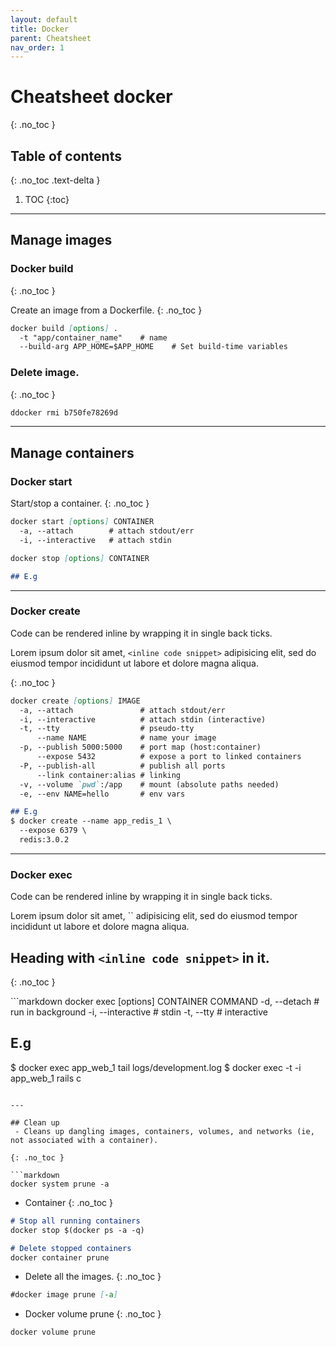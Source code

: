 ```yaml
---
layout: default
title: Docker
parent: Cheatsheet
nav_order: 1
---
```


# Cheatsheet docker
{: .no_toc }

## Table of contents
{: .no_toc .text-delta }

1. TOC
{:toc}



---
## Manage images
### Docker build
{: .no_toc }

Create an image from a Dockerfile.
{: .no_toc }

```markdown
docker build [options] .
  -t "app/container_name"    # name
  --build-arg APP_HOME=$APP_HOME    # Set build-time variables

```
### Delete image.
{: .no_toc }

```markdown
ddocker rmi b750fe78269d
```


---
## Manage containers
### Docker start
Start/stop a container.
{: .no_toc }

```markdown
docker start [options] CONTAINER
  -a, --attach        # attach stdout/err
  -i, --interactive   # attach stdin

docker stop [options] CONTAINER

## E.g
```

---

### Docker create

Code can be rendered inline by wrapping it in single back ticks.

Lorem ipsum dolor sit amet, `<inline code snippet>` adipisicing elit, sed do eiusmod tempor incididunt ut labore et dolore magna aliqua.

{: .no_toc }

```markdown
docker create [options] IMAGE
  -a, --attach               # attach stdout/err
  -i, --interactive          # attach stdin (interactive)
  -t, --tty                  # pseudo-tty
      --name NAME            # name your image
  -p, --publish 5000:5000    # port map (host:container)
      --expose 5432          # expose a port to linked containers
  -P, --publish-all          # publish all ports
      --link container:alias # linking
  -v, --volume `pwd`:/app    # mount (absolute paths needed)
  -e, --env NAME=hello       # env vars

## E.g
$ docker create --name app_redis_1 \
  --expose 6379 \
  redis:3.0.2
```

---

### Docker exec

Code can be rendered inline by wrapping it in single back ticks.

<div class="code-example" markdown="1">
Lorem ipsum dolor sit amet, `<inline code snippet>` adipisicing elit, sed do eiusmod tempor incididunt ut labore et dolore magna aliqua.

## Heading with `<inline code snippet>` in it.
{: .no_toc }
</div>
```markdown
docker exec [options] CONTAINER COMMAND
  -d, --detach        # run in background
  -i, --interactive   # stdin
  -t, --tty           # interactive

## E.g
$ docker exec app_web_1 tail logs/development.log
$ docker exec -t -i app_web_1 rails c
```

---

## Clean up
 - Cleans up dangling images, containers, volumes, and networks (ie, not associated with a container).

{: .no_toc }

```markdown
docker system prune -a
```

- Container
{: .no_toc }
```markdown
# Stop all running containers
docker stop $(docker ps -a -q)

# Delete stopped containers
docker container prune
```
- Delete all the images.
{: .no_toc }
```markdown
#docker image prune [-a]
```
- Docker volume prune
{: .no_toc }
```markdown
docker volume prune
```